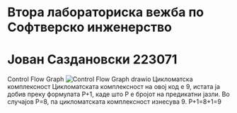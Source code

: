 # Втора лабораториска вежба по Софтверско инженерство
# Јован Саздановски 223071
Control Flow Graph
![Control Flow Graph drawio](https://github.com/user-attachments/assets/4fbdc080-7bf4-48f6-b4bb-c18afe98b019)
Цикломатска комплексност
Цикломатската комплексност на овој код е 9, истата ја добив преку формулата P+1, каде што P е бројот на предикатни јазли. Во случајов P=8, па цикломатската комплексност изнесува 9. P+1=8+1=9
